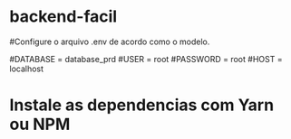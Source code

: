 # backend-facil

#Configure o arquivo .env de acordo como o modelo.

#DATABASE = database_prd
#USER = root
#PASSWORD = root
#HOST = localhost

# Instale as dependencias com Yarn ou NPM
